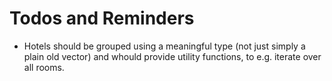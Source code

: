 Todos and Reminders
===================

- Hotels should be grouped using a meaningful type (not just simply a plain old vector) and whould provide utility
  functions, to e.g. iterate over all rooms.
